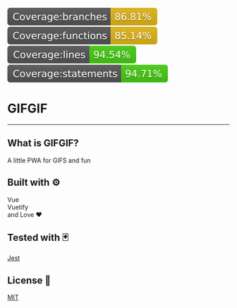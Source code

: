 [![Coverage:Branches](https://github.com/UweStolz/gifgif/blob/master/coverage/badge-branches.svg)](https://github.com/UweStolz/gifgif/blob/master/coverage/badge-statements.svg)
[![Coverage:Functions](https://github.com/UweStolz/gifgif/blob/master/coverage/badge-functions.svg)](https://github.com/UweStolz/gifgif/blob/master/coverage/badge-statements.svg)
[![Coverage:Lines](https://github.com/UweStolz/gifgif/blob/master/coverage/badge-lines.svg)](https://github.com/UweStolz/gifgif/blob/master/coverage/badge-statements.svg)
[![Coverage:Statements](https://github.com/UweStolz/gifgif/blob/master/coverage/badge-statements.svg)](https://github.com/UweStolz/gifgif/blob/master/coverage/badge-statements.svg)
# GIFGIF

---

## What is GIFGIF?

A little PWA for GIFS and fun

## Built with ⚙️

 Vue  
 Vuetify  
 and Love ❤️

## Tested with 🃏

[Jest](https://jestjs.io/)

## License 📜

[MIT](LICENSE.md)
